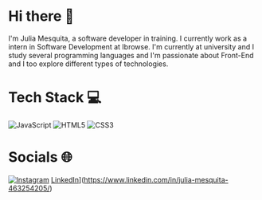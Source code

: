 # Hi there 👋

I'm Julia Mesquita, a software developer in training. I currently work as a intern in Software Development at Ibrowse. I'm currently at university and I study several programming languages ​​and I'm passionate about Front-End and I too explore different types of technologies.

# Tech Stack 💻

![JavaScript](https://img.shields.io/badge/javascript-%23323330.svg?style=for-the-badge&logo=javascript&logoColor=%23F7DF1E) ![HTML5](https://img.shields.io/badge/html5-%23E34F26.svg?style=for-the-badge&logo=html5&logoColor=white) ![CSS3](https://img.shields.io/badge/css3-%231572B6.svg?style=for-the-badge&logo=css3&logoColor=white)

# Socials 🌐
[![Instagram](https://img.shields.io/badge/Instagram-%23E4405F.svg?logo=Instagram&logoColor=white)](https://instagram.com/aaejulia) [LinkedIn](https://img.shields.io/badge/LinkedIn-%230077B5.svg?logo=linkedin&logoColor=white)](https://www.linkedin.com/in/julia-mesquita-463254205/)
